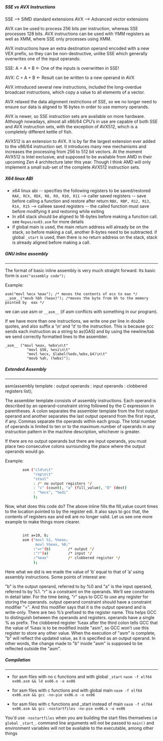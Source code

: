 
#####  SSE vs AVX Instructions

SSE --> SIMD standard extensions
AVX --> Advanced vector extensions

AVX can be used to process 256 bits per instruction, whereas SSE processes 128 
bits. AVX instructions can be used with YMM registers as well as XMM, where SSE 
only processes using XMM.

AVX instructions have an extra destination operand encoded with a new VEX 
prefix, so they can be non-destructive, unlike SSE which generally overwrites 
one of the input operands:

SSE: A = A + B ← One of the inputs is overwritten in SSE!

AVX: C = A + B ← Result can be written to a new operand in AVX

AVX introduced several new instructions, included the long-overdue broadcast 
instructions, which copy a value to all elements of a vector.

AVX relaxed the data alignment restrictions of SSE, so we no longer need to 
ensure our data is aligned to 16 bytes in order to use memory operands.

AVX is newer, so SSE instruction sets are available on more hardware. Although 
nowadays, almost all x86/64 CPU’s in use are capable of both SSE and AVX 
instruction sets, with the exception of AVX512, which is a completely different 
kettle of fish.

AVX512 is an extension to AVX. It is by far the largest extension ever added to 
the x86/64 instruction set. It introduces many new mechanisms and increases the 
processing from 256 to 512 bit vectors. At the moment AVX512 is Intel 
exclusive, and supposed to be available from AMD in their upcoming Zen 4 
architecture later this year. Though I think AMD will only implement a small 
sub-set of the complete AVX512 instruction sets.

##### X64 linux ABI
- x64 linux abi -- specifies the following registers to be saved/restored
`RAX, RCX, RDX, R8, R9, R10, R11` --> caller saved registers -- save before 
calling a function and restore after return
`RBX, RBP, R12, R13, R14, R15` --> calleee saved registers  -- the called 
function must save before modifying it and restoring while exiting 
- In x64 stack should be aligned to 16-bytes before making a function call.  
see `Repos/ex03.asm` for more details
- if global main is used, the main return address will already be on the stack, 
so before making a call, another 8-bytes need to be  subtracted.  if global 
`_start` is used, then there is no return address on the stack, stack is 
already aligned before making a call. 

##### GNU inline assembly 
---------------------
The format of basic inline assembly is very much straight forward. Its basic 
form is 
	`asm("assembly code");`

Example:

`asm("movl %ecx %eax"); /* moves the contents of ecx to eax */`
`__asm__("movb %bh (%eax)"); /*moves the byte from bh to the memory pointed by 
eax */`

we can use asm or `__asm__` (if asm conflicts with something in our program).

If we have more than one instructions, we write one per line in double quotes, 
and also suffix a ’\n’ and ’\t’ to the instruction. This is because gcc 
sends each instruction as a string to as(GAS) and by using the newline/tab we 
send correctly formatted lines to the assembler.

```
_asm__ ("movl %eax, %ebx\n\t"
          "movl $56, %esi\n\t"
          "movl %ecx, $label(%edx,%ebx,$4)\n\t"
          "movb %ah, (%ebx)");
```

##### Extended Assembly
---
asm(assembly template : output operands : input operands : clobbered registers 
list);

The assembler template consists of assembly instructions. Each operand is 
described by an operand-constraint string followed by the C expression in 
parentheses. A colon separates the assembler template from the first output 
operand and another separates the last output operand from the first input, if 
any. Commas separate the operands within each group. The total number of 
operands is limited to ten or to the maximum number of operands in any 
instruction pattern in the machine description, whichever is greater.

If there are no output operands but there are input operands, you must place 
two consecutive colons surrounding the place where the output operands would go.

Example:
```bash
        asm ("cld\n\t"
             "rep\n\t"
             "stosl"
             : /* no output registers */
             : "c" (count), "a" (fill_value), "D" (dest)
             : "%ecx", "%edi" 
             );
```


Now, what does this code do? The above inline fills the fill_value count times 
to the location pointed to by the register edi. It also says to gcc that, the 
contents of registers eax and edi are no longer valid. Let us see one more 
example to make things more clearer.
```bash
       
        int a=10, b;
        asm ("movl %1, %%eax; 
              movl %%eax, %0;"
             :"=r"(b)        /* output */
             :"r"(a)         /* input */
             :"%eax"         /* clobbered register */
             );       
```

Here what we did is we made the value of ’b’ equal to that of ’a’ using 
assembly instructions. Some points of interest are:

"b" is the output operand, referred to by %0 and "a" is the input operand, 
referred to by %1.
"r" is a constraint on the operands. We’ll see constraints in detail later. 
For the time being, "r" says to GCC to use any register for storing the 
operands. output operand constraint should have a constraint modifier "=". And 
this modifier says that it is the output operand and is write-only.
There are two %’s prefixed to the register name. This helps GCC to 
distinguish between the operands and registers. operands have a single % as 
prefix.
The clobbered register %eax after the third colon tells GCC that the value of 
%eax is to be modified inside "asm", so GCC won’t use this register to store 
any other value.
When the execution of "asm" is complete, "b" will reflect the updated value, as 
it is specified as an output operand. In other words, the change made to "b" 
inside "asm" is supposed to be reflected outside the "asm".


##### Compilation
---
- for asm files with no c functions and with global `_start`
`nasm -f elf64 ex06.asm && ld ex06.o -o ex06`

- for asm files with c functions and with global main
`nasm -f elf64 ex06.asm && gcc -no-pie ex06.o -o ex06`

- for asm files with c functions and  _start instead of main
`nasm -f elf64 ex06.asm && gcc -nostartfiles -no-pie ex06.o -o ex06`

You'd use `-nostartfiles` when you are building the start files themselves i.e
`global _start_`.  command line arguments will not be passed 
to `main()` and environment variables will not be available to the 
executable, among other things

